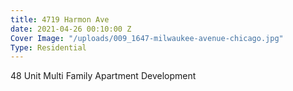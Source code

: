 ```yaml
---
title: 4719 Harmon Ave
date: 2021-04-26 00:10:00 Z
Cover Image: "/uploads/009_1647-milwaukee-avenue-chicago.jpg"
Type: Residential
---
```


48 Unit Multi Family Apartment Development

